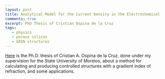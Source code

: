 ```yaml
---
layout: post
title: Analytical Model for the Current Density in the Electrochemical Synthesis of Porous Silicon Structures with a Lateral Gradient
comments: true
excerpt: PhD Thesis of Cristian Ospina de la Cruz
tags:
   - physics
   - porous silicon
   - GRIN structures
---
```


[Here](/assets/pdf/20210809TesisCristian.pdf) is the Ph.D. thesis of
Cristian A. Ospina de la Cruz, done under my supervision for the State
University of Morelos, about a method for calculating and producing
controlled structures with a gradient index of refraction, and some
applications.
